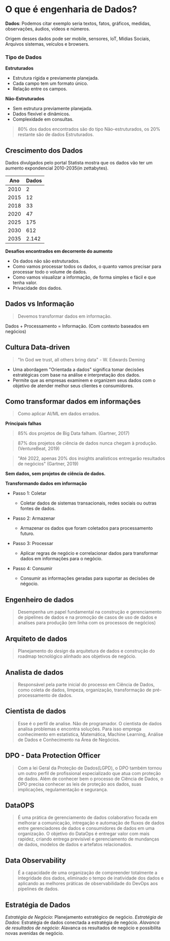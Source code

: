 # O que é engenharia de Dados?
  
**Dados**: Podemos citar exemplo seria textos, fatos, gráficos, medidas, observações, áudios, vídeos e números.  
  
Origem desses dados pode ser mobile, sensores, loT, Mídias Sociais, Arquivos sistemas, veículos e browsers.  
  
### Tipo de Dados  
  
**Estruturados**  
  
- Estrutura rígida e previamente planejada.
- Cada campo tem um formato único.
- Relação entre os campos.  
  
**Não-Estruturados**

- Sem estrutura previamente planejada.
- Dados flexível e dinâmicos.
- Complexidade em consultas.

> 80% dos dados encontrados são do tipo Não-estruturados, os 20% restante são de dados Estruturados.

## Crescimento dos Dados

Dados divulgados pelo portal Statista mostra que os dados vão ter um aumento expondencial 2010-2035(in zettabytes).

Ano   | Dados   |
----- | ------- |
2010  | 2       |
2015  | 12      |
2018  | 33      |
2020  | 47      |
2025  | 175     |
2030  | 612     |
2035  | 2.142   |

**Desafios encontrados em decorrente do aumento**

- Os dados não são estruturados.
- Como vamos processar todos os dados, o quanto vamos precisar para processar todo o volume de dados.
- Como vamos visualizar a informação, de forma simples e fácil e que tenha valor.
- Privacidade dos dados.

## Dados vs Informação

> Devemos transformar dados em informação.

Dados + Processamento = Informação. (Com contexto baseados em negócios)

## Cultura Data-driven

> "In God we trust, all others bring data" - W. Edwards Deming

- Uma abordagem "Orientada a dados" significa tomar decisões estratégicas com base na análise e interpretação dos dados.
- Permite que as empresas examinem e organizem seus dados com o objetivo de atender melhor seus clientes e consumidores.

## Como transformar dados em informações

> Como aplicar AI/ML em dados errados.

**Principais falhas**

> 85% dos projetos de Big Data falham. (Gartner, 2017)

> 87% dos projetos de ciência de dados nunca chegam à produção. (VentureBeat, 2019)

> "Até 2022, apenas 20% dos insights analísticos entregarão resultados de negócios" (Gartner, 2019)

**Sem dados, sem projetos de ciência de dados.**  
  
**Transformando dados em informação**

- Passo 1: Coletar

    - Coletar dados de sistemas transacionais, redes sociais ou outras fontes de dados.
- Passo 2: Armazenar

    - Armazenar os dados que foram coletados para processamento futuro.
- Passo 3: Processar

    - Aplicar regras de negócio e correlacionar dados para transformar dados em informações para o negócio.
- Passo 4: Consumir

    - Consumir as informações geradas para suportar as decisões de négocio.

## Engenheiro de dados

> Desempenha um papel fundamental na construção e gerenciamento de pipelines de dados e na promoção de casos de uso de dados e analises para produção (em linha com os processos de negócios)

## Arquiteto de dados

> Planejamento do *design* da arquitetura de dados e construção do roadmap tecnológico alinhado aos objetivos de negócio.

## Analista de dados

> Responsável pela parte inicial do processo em Ciência de Dados, como coleta de dados, limpeza, organização, transformação de pré-processamento de dados.

## Cientista de dados

> Esse é o perfil de analise. Não de programador. O cientista de dados analisa problemas e encontra soluções. Para isso emprega conhecimento em estatística, Matemática, Machine Learning, Análise de Dados e Conhecimento na Área de Negócios.

## DPO - Data Protection Officer

> Com a lei Geral da Proteção de Dados(LGPD), o DPO também tornou um outro perfil de profissional especializado que atua com proteção de dados.
> Além de conhecer bem o processo de Ciência de Dados, o DPO precisa conhecer as leis de proteção aos dados, suas implicações, regulamentação e segurança.

## DataOPS

> É uma prática de gerenciamento de dados colaborativo focada em melhorar a comunicação, intregação e automação de fluxos de dados entre gerenciadores de dados e consumidores de dados em uma organização.
>O objetivo do DataOps é entregar valor com mais rapidez, criando entrega previsível e gerenciamento de mundanças de dados, modelos de dados e artefatos relacionados.

## Data Observability

> É a capacidade de uma organização de compreender totalmente a integridade dos dados, eliminado o tempo de inatividade dos dados e aplicando as melhores práticas de observabilidade do DevOps aos pipelines de dados.

## Estratégia de Dados

*Estratégia de Negócio*: Planejamento estratégico de negócio.
*Estratégia de Dados*: Estratégia de dados conectada a estratégia de negócio.
*Alavanca de resultados de negócio*: Alavanca os resultados de negócio e possibilita novas avenidas de negócio.  